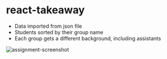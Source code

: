 # react-takeaway

- Data imported from json file
- Students sorted by their group name
- Each group gets a different background, including assistants

![assignment-screenshot](https://user-images.githubusercontent.com/97789864/176285256-9b193c39-8db2-45e9-bb17-d041e77c6eb2.jpg)
